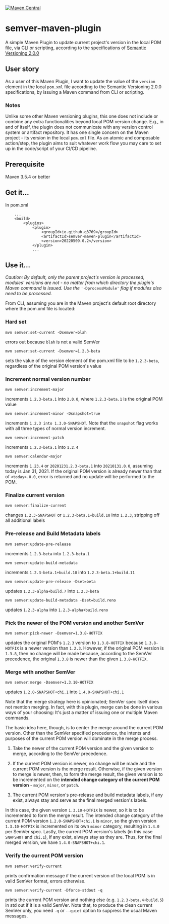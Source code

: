 [![Maven Central](https://img.shields.io/maven-central/v/io.github.q3769/semver-maven-plugin.svg?label=Maven%20Central)](https://search.maven.org/search?q=g:%22io.github.q3769%22%20AND%20a:%22semver-maven-plugin%22)

# semver-maven-plugin

A simple Maven Plugin to update current project's version in the local POM file, via CLI or scripting, according to the
specifications of [Semantic Versioning 2.0.0](https://semver.org/)

## User story

As a user of this Maven Plugin, I want to update the value of the `version` element in the local `pom.xml` file
according to the Semantic Versioning 2.0.0 specifications, by issuing a Maven command from CLI or scripting.

### Notes

Unlike some other Maven versioning plugins, this one does not include or combine any extra functionalities beyond local
POM version change. E.g., in and of itself, the plugin does not communicate with any version control system or artifact
repository. It has one single concern on the Maven project - its version in the local `pom.xml` file. As an atomic and 
composable action/step, the plugin aims to suit whatever work flow you may care to set up in the code/script of your 
CI/CD pipeline.

## Prerequisite

Maven 3.5.4 or better

## Get it...

In pom.xml

```
    ...
    <build>
        <plugins>
            <plugin>
                <groupId>io.github.q3769</groupId>
                <artifactId>semver-maven-plugin</artifactId>
                <version>20220509.0.2</version>
            </plugin>
            ...
```            

## Use it...

*Caution: By default, only the parent project's version is processed, modules' versions are not - no matter from which directory the plugin's Maven command is issued. Use the* `'-DprocessModule'` *flag if modules also need to be processed.*

From CLI, assuming you are in the Maven project's default root directory where the pom.xml file is located:

### Hard set

```
mvn semver:set-current -Dsemver=blah
```

errors out because `blah` is not a valid SemVer

```
mvn semver:set-current -Dsemver=1.2.3-beta
```

sets the value of the version element of the pom.xml file to be `1.2.3-beta`, regardless of the original POM version's value

### Increment normal version number

```
mvn semver:increment-major
```

increments `1.2.3-beta.1` into `2.0.0`, where `1.2.3-beta.1` is the original POM value

```
mvn semver:increment-minor -Dsnapshot=true
```

increments `1.2.3 into 1.3.0-SNAPSHOT`. Note that the `snapshot` flag works with all three types of normal version
increment.

```
mvn semver:increment-patch
```

increments `1.2.3-beta.1` into `1.2.4`

```
mvn semver:calendar-major
```

increments `1.23.4` or `20201231.2.3-beta.1` into `20210131.0.0`, assuming today is Jan 31, 2021. If the original POM
version is already newer than that of `<today>.0.0`, error is returned and no update will be performed to the POM.

### Finalize current version

```
mvn semver:finalize-current
```

changes `1.2.3-SNAPSHOT` or `1.2.3-beta.1+build.10` into `1.2.3`, stripping off all additional labels

### Pre-release and Build Metadata labels

```
mvn semver:update-pre-release
```

increments `1.2.3-beta` into `1.2.3-beta.1`

```
mvn semver:update-build-metadata
```

increments `1.2.3-beta.1+build.10` into `1.2.3-beta.1+build.11`

```
mvn semver:update-pre-release -Dset=beta
```

updates `1.2.3-alpha+build.7` into `1.2.3-beta`

```
mvn semver:update-build-metadata -Dset=build.reno
```

updates `1.2.3-alpha` into `1.2.3-alpha+build.reno`

### Pick the newer of the POM version and another SemVer

```
mvn semver:pick-newer -Dsemver=1.3.8-HOTFIX
```

updates the original POM's `1.2.3` version to `1.3.8-HOTFIX` because `1.3.8-HOTFIX` is a newer version than `1.2.3`.
However, if the original POM version is `1.3.8`, then no change will be made because, according to the SemVer 
precedence, the original `1.3.8` is newer than the given `1.3.8-HOTFIX`.

### Merge with another SemVer

```
mvn semver:merge -Dsemver=1.3.10-HOTFIX
```

updates `1.2.0-SNAPSHOT+chi.1` into `1.4.0-SNAPSHOT+chi.1`

Note that the merge strategy here is opinionated; SemVer spec itself does not mention merging. In fact, with 
this plugin, merge can be done in various ways of your choosing: It's just a matter of issuing one or multiple 
Maven commands. 

The basic idea here, though, is to center the merge around the current POM version. Other than the SemVer specified 
precedence, the intents and purposes of the current POM version will dominate in the merge process. 

1. Take the newer of the current POM version and the given version to merge, according to the SemVer precedence.

2. If the current POM version is newer, no change will be made and the current POM version is the merge result. 
Otherwise, if the given version to merge is newer, then, to form the merge result, the given version is to be 
incremented on the **intended change category of the current POM version** - `major`, `minor`, or `patch`.

3. The current POM version's pre-release and build metadata labels, if any exist, always stay and serve as the final
merged version's labels.

In this case, the given version `1.3.10-HOTFIX` is newer, so it is to be incremented to form the merge result. The
intended change category of the current POM version `1.2.0-SNAPSHOT+chi.1` is `minor`, so the given version 
`1.3.10-HOTFIX` is incremented on its own `minor` category, resulting in `1.4.0` per SemVer spec. Lastly, the
current POM version's labels (in this case `SNAPSHOT` and `chi.1`), if any exist, always stay as they are. Thus, for
the final merged version, we have `1.4.0-SNAPSHOT+chi.1`.

### Verify the current POM version

```
mvn semver:verify-current
```

prints confirmation message if the current version of the local POM is in valid SemVer format, errors otherwise.

```
mvn semver:verify-current -Dforce-stdout -q
```

prints the current POM version and nothing else (e.g. `1.2.3-beta.4+build.5`) in std out if it is a valid SemVer. Note
that, to produce the clean current SemVer only, you need `-q` or `--quiet` option to suppress the usual Maven messages.
